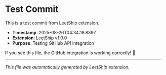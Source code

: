 # Test Commit

This is a test commit from LeetShip extension.

- **Timestamp**: 2025-08-26T04:34:18.839Z
- **Extension**: LeetShip v1.0.0
- **Purpose**: Testing GitHub API integration

If you see this file, the GitHub integration is working correctly! 🎉

---

*This file was automatically generated by LeetShip extension.*